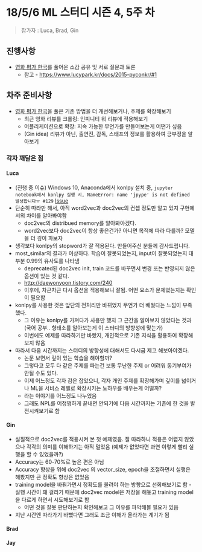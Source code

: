 # 18/5/6 ML 스터디 시즌 4, 5주 차

> 참가자 : Luca, Brad, Gin

## 진행사항

* [영화 평가 한국](https://github.com/e9t/nsmc/)를 풀어온 소감 공유 및 서로 질문과 토론
  * 참고 - https://www.lucypark.kr/docs/2015-pyconkr/#1

## 차주 준비사항

* [영화 평가 한국](https://github.com/e9t/nsmc/)을 풀은 기존 방법을 더 개선해보거나, 주제를 확장해보기
  * 최근 영화 리뷰를 크롤링: 인피니티 워 리뷰에 적용해보기
  * 어플리케이션으로 확장: 지속 가능한 무언가를 만들어보는게 어떤가 싶음
  * (Gin idea) 리뷰가 아닌, 출연진, 감독, 스태프의 정보를 활용하여 긍부정을 알아보기

### 각자 깨달은 점

#### Luca

* (진행 중 이슈) Windows 10, Anaconda에서 konlpy 설치 중, `jupyter notebook에서 konlpy 실행 시, NameError: name 'jpype' is not defined 발생합니다ㅜ #129` [Issue](https://github.com/konlpy/konlpy/issues/129)
* 단순히 따라만 해서, 아직 word2vec과 doc2vec의 컨셉 정도만 알고 있지 구현에서의 차이를 알아봐야함
  * doc2vec의 distribued memory를 알아봐야겠다.
  * word2vec보다 doc2vec이 항상 좋은건가? 아니면 목적에 따라 다를까? 모델을 더 깊이 파보자
* 생각보다 konlpy의 stopword가 잘 적용된다. 만들어주신 분들께 감사드립니다.
* most_similar의 결과가 이상하다. 학습이 잘못되었는지, input이 잘못되었는지 대부분 0.99의 유사도를 나타냄
  * deprecated된 doc2vec init, train 코드를 바꾸면서 변경 또는 반영되지 않은 옵션이 있는 것 같다.
  * http://daewonyoon.tistory.com/240
  * 이후에, 차근차근 다시 옵션을 적용해보니 잘됨. 어떤 요소가 문제였는지는 확인이 필요함
* konlpy를 사용한 것은 앞단의 전처리만 바뀌었지 무언가 더 배웠다는 느낌이 부족했다.
  * 그 이유는 konlpy를 가져다가 사용만 했지 그 근간을 알아보지 않았다는 것과(국어 공부.. 형태소를 알아보는게 이 스터디의 방향성에 맞는가)
  * 이번에도 예제를 따라하기만 바빴지, 개인적으로 기존 지식을 활용하여 확장해보지 않음
* 따라서 다음 시간까지는 스터디의 방향성에 대해서도 다시금 제고 해보아야겠다.
  * 논문 보면서 깊이 있는 학습을 해야할까?
  * 그렇다고 모두 다 같은 주제를 파는건 보통 무난한 주제 or 어려워 동기부여가 안될 수도 있다.
  * 이제 어느정도 각자 감은 잡았으니, 각자 개인 주제를 확장해가며 깊이를 넓이거나 ML을 서비스 레벨로 확장시키는 노하우를 배우는게 어떨까?
  * 라는 이야기를 어느정도 나누었음
  * 그래도 NPL를 어정쩡하게 끝내면 안되기에 다음 시간까지는 기존에 한 것을 발전시켜보기로 함


#### Gin

* 실질적으로 doc2vec를 적용시켜 본 첫 예제였음. 잘 따라하니 적용은 어렵지 않았으나 각각의 의미를 이해하기는 아직 멀었음 (예제가 없었다면 과연 이렇게 빨리 실행을 할 수 있었을까?)
* Accuracy는 60-70%로 높은 편은 아님
* Accuracy 향상을 위해 doc2vec 의 vector_size, epoch을 조절하면서 실행은 해봤지만 큰 정확도 향상은 없었음
* training model을 바꿔가면서 정확도를 올려야 하는 방향으로 선회해보기로 함 - 실행 시간이 꽤 걸리기 때문에 doc2vec model은 저장을 해놓고 training model을 다르게 하면서 시도해보기로 함
    * 어떤 것을 잘못 판단하는지 확인해보고 그 이유를 파악해볼 필요가 있음
* 지난 시간엔 따라가기 바뻤다면 그래도 조금 이해가 올라가는 계기가 됨


#### Brad


#### Jay


